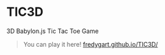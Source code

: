 # TIC3D
3D Babylon.js Tic Tac Toe Game

>You can play it here! [fredygart.github.io/TIC3D/](https://fredygart.github.io/TIC3D/)
